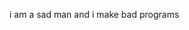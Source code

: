 i am a sad man and i make bad programs


<!---
- 👋 Hi, I’m GitHub user @hloroforma.
- 👀 I’m interested in simple coding/programming, more specifically using HTML and CSS to create webpages that allow me to experiment.
- 🌱 I’m currently learning HTML and CSS. I want to start learning a new programming language soon - maybe Python or Ruby. But I like to start small. I'd like to work with Brainfuck one day. /j
- 💞️ I’m <b>not</b> looking to collaborate on anything, since that requires social interaction. And I really do not like social interaction.
- 📫 How to reach me ... well, I have a <a href="https://hloroforma.tumblr.com/">tumblr</a>, but that's about it.


hloroforma/hloroforma is a ✨ special ✨ repository because its `README.md` (this file) appears on your GitHub profile.
You can click the Preview link to take a look at your changes.
--->
